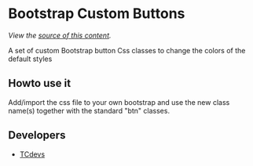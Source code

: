 Bootstrap Custom Buttons
================================

*View the [source of this content](https://github.com/tcdevs/bs-custom-btns/blob/master/bs-custom-btns.css).*

A set of custom Bootstrap button Css classes to change the colors of the default styles

Howto use it
-------------

Add/import the css file to your own bootstrap and use the new class name(s) together with the standard "btn" classes.

Developers
-------------

+ [TCdevs](https://github.com/tcdevs)
